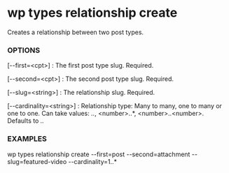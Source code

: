 # wp types relationship create

Creates a relationship between two post types.

### OPTIONS

[\--first=&lt;cpt&gt;]
: The first post type slug. Required.

[\--second=&lt;cpt&gt;]
: The second post type slug. Required.

[\--slug=&lt;string&gt;]
: The relationship slug. Required.

[\--cardinality=&lt;string&gt;]
: Relationship type: Many to many, one to many or one to one. Can take values: *..*, &lt;number&gt;..*,
&lt;number&gt;..&lt;number&gt;. Defaults to *..*

### EXAMPLES

   wp types relationship create --first=post --second=attachment --slug=featured-video --cardinality=1..*


